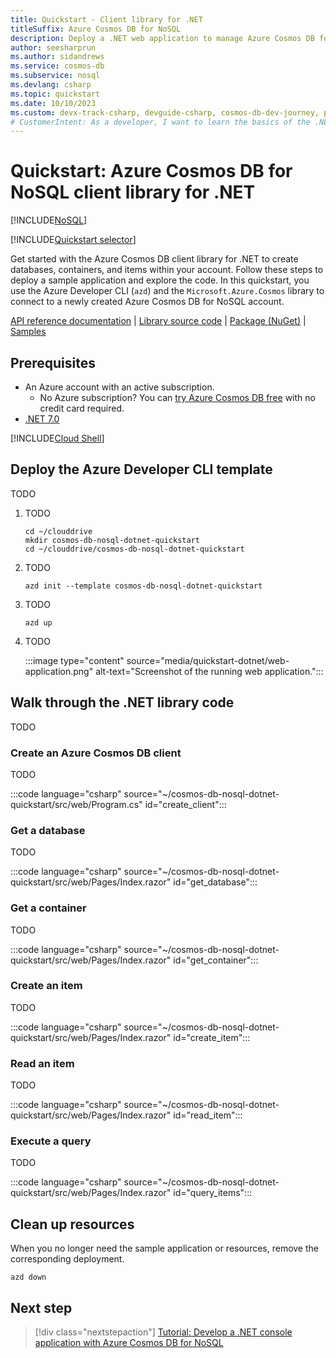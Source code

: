 ```yaml
---
title: Quickstart - Client library for .NET
titleSuffix: Azure Cosmos DB for NoSQL
description: Deploy a .NET web application to manage Azure Cosmos DB for NoSQL account resources in this quickstart.
author: seesharprun
ms.author: sidandrews
ms.service: cosmos-db
ms.subservice: nosql
ms.devlang: csharp
ms.topic: quickstart
ms.date: 10/10/2023
ms.custom: devx-track-csharp, devguide-csharp, cosmos-db-dev-journey, passwordless-dotnet, devx-track-azurecli, devx-track-dotnet
# CustomerIntent: As a developer, I want to learn the basics of the .NET client library so that I can build applications with Azure Cosmos DB for NoSQL.
---
```


# Quickstart: Azure Cosmos DB for NoSQL client library for .NET

[!INCLUDE[NoSQL](../includes/appliesto-nosql.md)]

[!INCLUDE[Quickstart selector](includes/quickstart-selector.md)]

Get started with the Azure Cosmos DB client library for .NET to create databases, containers, and items within your account. Follow these steps to deploy a sample application and explore the code. In this quickstart, you use the Azure Developer CLI (`azd`) and the `Microsoft.Azure.Cosmos` library to connect to a newly created Azure Cosmos DB for NoSQL account.

[API reference documentation](/dotnet/api/microsoft.azure.cosmos) | [Library source code](https://github.com/Azure/azure-cosmos-dotnet-v3) | [Package (NuGet)](https://www.nuget.org/packages/Microsoft.Azure.Cosmos) | [Samples](samples-dotnet.md)

## Prerequisites

- An Azure account with an active subscription.
  - No Azure subscription? You can [try Azure Cosmos DB free](../try-free.md) with no credit card required.
- [.NET 7.0](https://dotnet.microsoft.com/download/dotnet/7.0)

[!INCLUDE[Cloud Shell](../../../includes/cloud-shell-try-it.md)]

## Deploy the Azure Developer CLI template

TODO

1. TODO

    ```azurecli-interactive
    cd ~/clouddrive
    mkdir cosmos-db-nosql-dotnet-quickstart
    cd ~/clouddrive/cosmos-db-nosql-dotnet-quickstart
    ```

1. TODO

    ```azurecli-interactive
    azd init --template cosmos-db-nosql-dotnet-quickstart
    ```

1. TODO

    ```azurecli-interactive
    azd up
    ```

1. TODO

    :::image type="content" source="media/quickstart-dotnet/web-application.png" alt-text="Screenshot of the running web application.":::

## Walk through the .NET library code

TODO

### Create an Azure Cosmos DB client

TODO

:::code language="csharp" source="~/cosmos-db-nosql-dotnet-quickstart/src/web/Program.cs" id="create_client":::

### Get a database

TODO

:::code language="csharp" source="~/cosmos-db-nosql-dotnet-quickstart/src/web/Pages/Index.razor" id="get_database":::

### Get a container

TODO

:::code language="csharp" source="~/cosmos-db-nosql-dotnet-quickstart/src/web/Pages/Index.razor" id="get_container":::

### Create an item

TODO

:::code language="csharp" source="~/cosmos-db-nosql-dotnet-quickstart/src/web/Pages/Index.razor" id="create_item":::

### Read an item

TODO

:::code language="csharp" source="~/cosmos-db-nosql-dotnet-quickstart/src/web/Pages/Index.razor" id="read_item":::

### Execute a query

TODO

:::code language="csharp" source="~/cosmos-db-nosql-dotnet-quickstart/src/web/Pages/Index.razor" id="query_items":::

## Clean up resources

When you no longer need the sample application or resources, remove the corresponding deployment.

```azurecli-interactive
azd down
```

## Next step

> [!div class="nextstepaction"]
> [Tutorial: Develop a .NET console application with Azure Cosmos DB for NoSQL](tutorial-dotnet-console-app.md)
